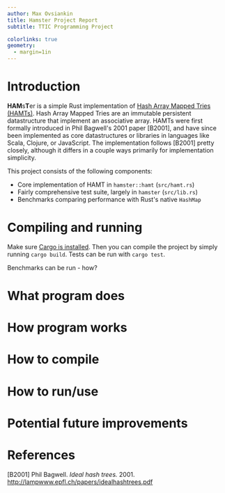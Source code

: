 ```yaml
---
author: Max Ovsiankin
title: Hamster Project Report
subtitle: TTIC Programming Project

colorlinks: true
geometry:
  - margin=1in
---
```

# Introduction
**HAM**s**T**er is a simple Rust implementation of
[Hash Array Mapped Tries (HAMTs)](https://en.wikipedia.org/wiki/Hash_array_mapped_trie).
Hash Array Mapped Tries are an immutable persistent datastructure that implement an associative array.
HAMTs were first formally introduced in Phil Bagwell's 2001 paper [B2001], and have since been
implemented as core datastructures or libraries in languages like Scala, Clojure, or JavaScript.
The implementation follows [B2001] pretty closely,
although it differs in a couple ways primarily for implementation simplicity.

This project consists of the following components:

- Core implementation of HAMT in `hamster::hamt` (`src/hamt.rs`)
- Fairly comprehensive test suite, largely in `hamster` (`src/lib.rs`)
- Benchmarks comparing performance with Rust's native `HashMap`

# Compiling and running
Make sure [Cargo is installed](https://doc.rust-lang.org/cargo/getting-started/installation.html#install-rust-and-cargo).
Then you can compile the project by simply running `cargo build`.
Tests can be run with `cargo test`.

Benchmarks can be run - how?

# What program does
# How program works
# How to compile

# How to run/use

# Potential future improvements

# References
[B2001] Phil Bagwell. *Ideal hash trees.* 2001. <http://lampwww.epfl.ch/papers/idealhashtrees.pdf>


